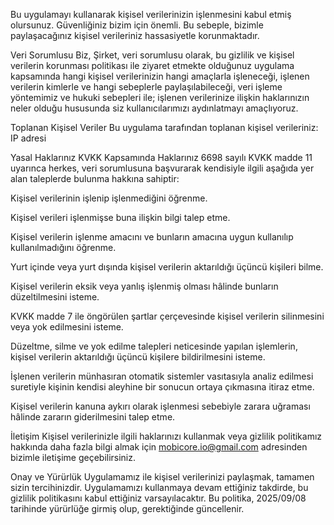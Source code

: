Bu uygulamayı kullanarak kişisel verilerinizin işlenmesini kabul etmiş olursunuz. Güvenliğiniz bizim için önemli. Bu sebeple, bizimle paylaşacağınız kişisel verileriniz hassasiyetle korunmaktadır.

Veri Sorumlusu
Biz, Şirket, veri sorumlusu olarak, bu gizlilik ve kişisel verilerin korunması politikası ile ziyaret etmekte olduğunuz uygulama kapsamında hangi kişisel verilerinizin hangi amaçlarla işleneceği, işlenen verilerin kimlerle ve hangi sebeplerle paylaşılabileceği, veri işleme yöntemimiz ve hukuki sebepleri ile; işlenen verilerinize ilişkin haklarınızın neler olduğu hususunda siz kullanıcılarımızı aydınlatmayı amaçlıyoruz.

Toplanan Kişisel Veriler
Bu uygulama tarafından toplanan kişisel verileriniz:
IP adresi

Yasal Haklarınız
KVKK Kapsamında Haklarınız
6698 sayılı KVKK madde 11 uyarınca herkes, veri sorumlusuna başvurarak kendisiyle ilgili aşağıda yer alan taleplerde bulunma hakkına sahiptir:

Kişisel verilerinin işlenip işlenmediğini öğrenme.

Kişisel verileri işlenmişse buna ilişkin bilgi talep etme.

Kişisel verilerin işlenme amacını ve bunların amacına uygun kullanılıp kullanılmadığını öğrenme.

Yurt içinde veya yurt dışında kişisel verilerin aktarıldığı üçüncü kişileri bilme.

Kişisel verilerin eksik veya yanlış işlenmiş olması hâlinde bunların düzeltilmesini isteme.

KVKK madde 7 ile öngörülen şartlar çerçevesinde kişisel verilerin silinmesini veya yok edilmesini isteme.

Düzeltme, silme ve yok edilme talepleri neticesinde yapılan işlemlerin, kişisel verilerin aktarıldığı üçüncü kişilere bildirilmesini isteme.

İşlenen verilerin münhasıran otomatik sistemler vasıtasıyla analiz edilmesi suretiyle kişinin kendisi aleyhine bir sonucun ortaya çıkmasına itiraz etme.

Kişisel verilerin kanuna aykırı olarak işlenmesi sebebiyle zarara uğraması hâlinde zararın giderilmesini talep etme.

İletişim
Kişisel verilerinizle ilgili haklarınızı kullanmak veya gizlilik politikamız hakkında daha fazla bilgi almak için mobicore.io@gmail.com adresinden bizimle iletişime geçebilirsiniz.

Onay ve Yürürlük
Uygulamamız ile kişisel verilerinizi paylaşmak, tamamen sizin tercihinizdir. Uygulamamızı kullanmaya devam ettiğiniz takdirde, bu gizlilik politikasını kabul ettiğiniz varsayılacaktır. 
Bu politika, 2025/09/08 tarihinde yürürlüğe girmiş olup, gerektiğinde güncellenir.